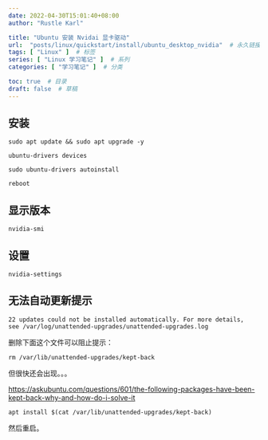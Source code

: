 ```yaml
---
date: 2022-04-30T15:01:40+08:00
author: "Rustle Karl"

title: "Ubuntu 安装 Nvidai 显卡驱动"
url:  "posts/linux/quickstart/install/ubuntu_desktop_nvidia"  # 永久链接
tags: [ "Linux" ]  # 标签
series: [ "Linux 学习笔记" ]  # 系列
categories: [ "学习笔记" ]  # 分类

toc: true  # 目录
draft: false  # 草稿
---
```


## 安装

```shell
sudo apt update && sudo apt upgrade -y
```

```shell
ubuntu-drivers devices
```

```shell
sudo ubuntu-drivers autoinstall
```

```shell
reboot
```

## 显示版本

```shell
nvidia-smi
```

## 设置

```shell
nvidia-settings
```

## 无法自动更新提示

```
22 updates could not be installed automatically. For more details,
see /var/log/unattended-upgrades/unattended-upgrades.log
```

删除下面这个文件可以阻止提示：

```shell
rm /var/lib/unattended-upgrades/kept-back
```

但很快还会出现。。。

https://askubuntu.com/questions/601/the-following-packages-have-been-kept-back-why-and-how-do-i-solve-it

```
apt install $(cat /var/lib/unattended-upgrades/kept-back)
```

然后重启。
